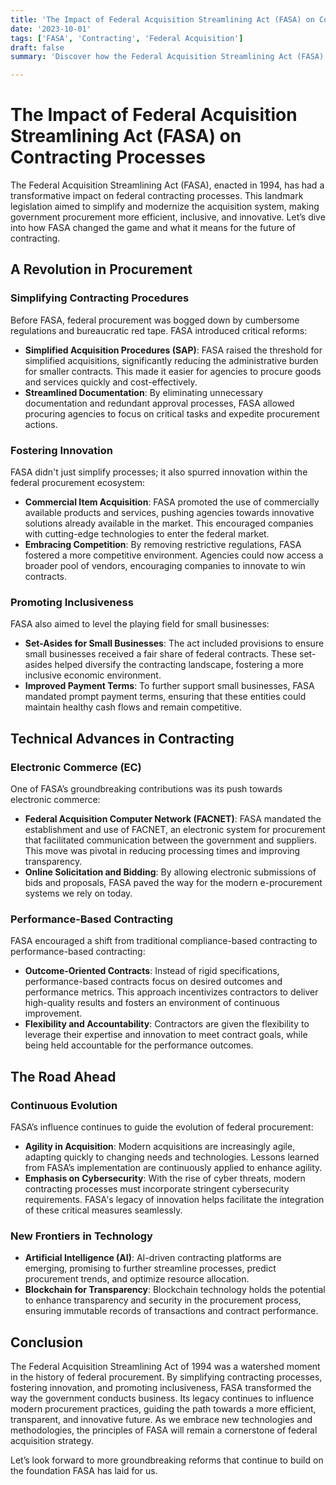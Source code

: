 ```yaml
---
title: 'The Impact of Federal Acquisition Streamlining Act (FASA) on Contracting Processes'
date: '2023-10-01'
tags: ['FASA', 'Contracting', 'Federal Acquisition']
draft: false
summary: 'Discover how the Federal Acquisition Streamlining Act (FASA) transformed contracting processes, fostering efficiency, innovation, and inclusiveness in government procurement.'

---
```


# The Impact of Federal Acquisition Streamlining Act (FASA) on Contracting Processes

The Federal Acquisition Streamlining Act (FASA), enacted in 1994, has had a transformative impact on federal contracting processes. This landmark legislation aimed to simplify and modernize the acquisition system, making government procurement more efficient, inclusive, and innovative. Let’s dive into how FASA changed the game and what it means for the future of contracting.

## A Revolution in Procurement

### Simplifying Contracting Procedures

Before FASA, federal procurement was bogged down by cumbersome regulations and bureaucratic red tape. FASA introduced critical reforms:

- **Simplified Acquisition Procedures (SAP)**: FASA raised the threshold for simplified acquisitions, significantly reducing the administrative burden for smaller contracts. This made it easier for agencies to procure goods and services quickly and cost-effectively.
- **Streamlined Documentation**: By eliminating unnecessary documentation and redundant approval processes, FASA allowed procuring agencies to focus on critical tasks and expedite procurement actions.

### Fostering Innovation

FASA didn't just simplify processes; it also spurred innovation within the federal procurement ecosystem:

- **Commercial Item Acquisition**: FASA promoted the use of commercially available products and services, pushing agencies towards innovative solutions already available in the market. This encouraged companies with cutting-edge technologies to enter the federal market.
- **Embracing Competition**: By removing restrictive regulations, FASA fostered a more competitive environment. Agencies could now access a broader pool of vendors, encouraging companies to innovate to win contracts.

### Promoting Inclusiveness

FASA also aimed to level the playing field for small businesses:

- **Set-Asides for Small Businesses**: The act included provisions to ensure small businesses received a fair share of federal contracts. These set-asides helped diversify the contracting landscape, fostering a more inclusive economic environment.
- **Improved Payment Terms**: To further support small businesses, FASA mandated prompt payment terms, ensuring that these entities could maintain healthy cash flows and remain competitive.

## Technical Advances in Contracting

### Electronic Commerce (EC)

One of FASA’s groundbreaking contributions was its push towards electronic commerce:

- **Federal Acquisition Computer Network (FACNET)**: FASA mandated the establishment and use of FACNET, an electronic system for procurement that facilitated communication between the government and suppliers. This move was pivotal in reducing processing times and improving transparency.
- **Online Solicitation and Bidding**: By allowing electronic submissions of bids and proposals, FASA paved the way for the modern e-procurement systems we rely on today.

### Performance-Based Contracting

FASA encouraged a shift from traditional compliance-based contracting to performance-based contracting:

- **Outcome-Oriented Contracts**: Instead of rigid specifications, performance-based contracts focus on desired outcomes and performance metrics. This approach incentivizes contractors to deliver high-quality results and fosters an environment of continuous improvement.
- **Flexibility and Accountability**: Contractors are given the flexibility to leverage their expertise and innovation to meet contract goals, while being held accountable for the performance outcomes.

## The Road Ahead

### Continuous Evolution

FASA’s influence continues to guide the evolution of federal procurement:

- **Agility in Acquisition**: Modern acquisitions are increasingly agile, adapting quickly to changing needs and technologies. Lessons learned from FASA’s implementation are continuously applied to enhance agility.
- **Emphasis on Cybersecurity**: With the rise of cyber threats, modern contracting processes must incorporate stringent cybersecurity requirements. FASA's legacy of innovation helps facilitate the integration of these critical measures seamlessly.

### New Frontiers in Technology

- **Artificial Intelligence (AI)**: AI-driven contracting platforms are emerging, promising to further streamline processes, predict procurement trends, and optimize resource allocation.
- **Blockchain for Transparency**: Blockchain technology holds the potential to enhance transparency and security in the procurement process, ensuring immutable records of transactions and contract performance.

## Conclusion

The Federal Acquisition Streamlining Act of 1994 was a watershed moment in the history of federal procurement. By simplifying contracting processes, fostering innovation, and promoting inclusiveness, FASA transformed the way the government conducts business. Its legacy continues to influence modern procurement practices, guiding the path towards a more efficient, transparent, and innovative future. As we embrace new technologies and methodologies, the principles of FASA will remain a cornerstone of federal acquisition strategy.

Let’s look forward to more groundbreaking reforms that continue to build on the foundation FASA has laid for us.